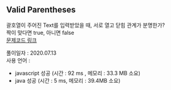 ## Valid Parentheses
괄호열이 주어진 Text를 입력받았을 때, 서로 열고 닫힘 관계가 분명한가?   
짝이 맞다면 true, 아니면 false   
[문제코드 링크](https://leetcode.com/problems/valid-parentheses)

풀이일자 : 2020.07.13   
사용 언어 : 
 - javascript 성공 (시간 : 92 ms , 메모리 : 33.3 MB 소요)
 - java 성공 (시간 : 5 ms, 메모리 : 39.4MB 소요)
